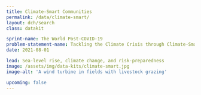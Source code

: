 ```yaml
---
title: Climate-Smart Communities
permalink: /data/climate-smart/
layout: dch/search
class: datakit

sprint-name: The World Post-COVID-19
problem-statement-name: Tackling the Climate Crisis through Climate-Smart Communities
date: 2021-08-01

lead: Sea-level rise, climate change, and risk-preparedness
image: /assets/img/data-kits/climate-smart.jpg
image-alt: 'A wind turbine in fields with livestock grazing'

upcoming: false
---
```

